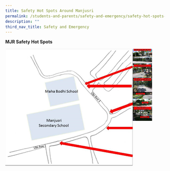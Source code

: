 ```yaml
---
title: Safety Hot Spots Around Manjusri
permalink: /students-and-parents/safety-and-emergency/safety-hot-spots-around-manjusri/
description: ""
third_nav_title: Safety and Emergency
---
```

**MJR Safety Hot Spots**

<img src="/images/Students%20and%20Parents/Safety%20and%20Emergency/Safety%20Hot%20Spots/map%20draw%20with%20arrow.jpg" style="width:80%;float:left">

<a href="/images/Students%20and%20Parents/Safety%20and%20Emergency/Safety%20Hot%20Spots/Slide_s%20(1).jpg" target = "_blank"><img src="/images/Students%20and%20Parents/Safety%20and%20Emergency/Safety%20Hot%20Spots/Slide_s%20(1).jpg" style="width:12%;float:left"></a>

<a href="/images/Students%20and%20Parents/Safety%20and%20Emergency/Safety%20Hot%20Spots/Slide_s%20(2).jpg" target = "_blank"><img src="/images/Students%20and%20Parents/Safety%20and%20Emergency/Safety%20Hot%20Spots/Slide_s%20(2).jpg" style="width:12%;float:left"></a>

<a href="/images/Students%20and%20Parents/Safety%20and%20Emergency/Safety%20Hot%20Spots/Slide_s%20(3).jpg" target = "_blank"><img src="/images/Students%20and%20Parents/Safety%20and%20Emergency/Safety%20Hot%20Spots/Slide_s%20(3).jpg" style="width:12%;float:left"></a>


<a href="/images/Students%20and%20Parents/Safety%20and%20Emergency/Safety%20Hot%20Spots/Slide_s%20(4).jpg" target = "_blank"><img src="/images/Students%20and%20Parents/Safety%20and%20Emergency/Safety%20Hot%20Spots/Slide_s%20(4).jpg" style="width:12%;float:left"></a>

<a href="/images/Students%20and%20Parents/Safety%20and%20Emergency/Safety%20Hot%20Spots/Slide_s%20(5).jpg" target = "_blank"><img src="/images/Students%20and%20Parents/Safety%20and%20Emergency/Safety%20Hot%20Spots/Slide_s%20(5).jpg" style="width:12%;float:left"></a>